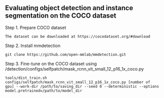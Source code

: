## Evaluating object detection and instance segmentation on the COCO dataset
Step 1. Prepare COCO dataset

`The dataset can be downloaded at https://cocodataset.org/#download`

Step 2. Install mmdetection

`git clone https://github.com/open-mmlab/mmdetection.git`

Step 3. Fine-tune on the COCO dataset using /detection/configs/selfpatch/mask_rcnn_vit_small_12_p16_1x_coco.py

`tools/dist_train.sh configs/selfpatch/mask_rcnn_vit_small_12_p16_1x_coco.py [number of gpu] --work-dir /path/to/saving_dir --seed 0 --deterministic --options model.pretrained=/path/to/model_dir`
